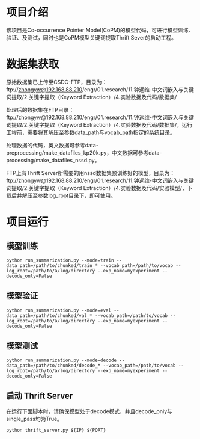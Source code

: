 # 项目介绍

该项目是Co-occurrence Pointer Model(CoPM)的模型代码，可进行模型训练、验证、及测试，同时也是CoPM模型关键词提取Thrift Sever的启动工程。

# 数据集获取

原始数据集已上传至CSDC-FTP，目录为：ftp://zhongyw@192.168.88.210/engr/01.research/11.钟远维-中文词嵌入与关键词提取/2.关键字提取（Keyword Extraction）/4.实验数据及代码/数据集/

处理后的数据集在FTP目录：ftp://zhongyw@192.168.88.210/engr/01.research/11.钟远维-中文词嵌入与关键词提取/2.关键字提取（Keyword Extraction）/4.实验数据及代码/数据集/，运行工程前，需要将其解压至参数data_path与vocab_path指定的系统目录。

处理数据的代码，英文数据可参考data-preprocessing/make_datafiles_kp20k.py，中文数据可参考data-processing/make_datafiles_nssd.py。

FTP上有Thrift Server所需要的用nssd数据集预训练好的模型，目录为：ftp://zhongyw@192.168.88.210/engr/01.research/11.钟远维-中文词嵌入与关键词提取/2.关键字提取（Keyword Extraction）/4.实验数据及代码/实验模型/，下载后并解压至参数log_root目录下，即可使用。

# 项目运行

## 模型训练

    python run_summarization.py --mode=train --data_path=/path/to/chunked/train_* --vocab_path=/path/to/vocab --log_root=/path/to/a/log/directory --exp_name=myexperiment --decode_only=False


## 模型验证

    python run_summarization.py --mode=eval --data_path=/path/to/chunked/val_* --vocab_path=/path/to/vocab --log_root=/path/to/a/log/directory --exp_name=myexperiment --decode_only=False

## 模型测试

    python run_summarization.py --mode=decode --data_path=/path/to/chunked/decode_* --vocab_path=/path/to/vocab --log_root=/path/to/a/log/directory --exp_name=myexperiment --decode_only=False

## 启动 Thrift Server

在运行下面脚本时，请确保模型处于decode模式，并且decode_only与single_pass均为True。

    python thrift_server.py ${IP} ${PORT}